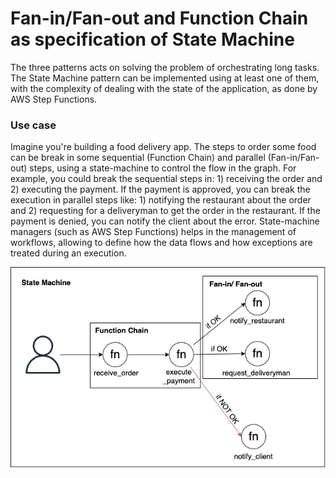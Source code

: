# Fan-in/Fan-out and Function Chain as specification of State Machine
The three patterns acts on solving the problem of orchestrating long tasks. The State Machine pattern can be implemented using at least one of them, with the complexity of dealing with the state of the application, as done by AWS Step Functions.

### Use case
Imagine you're building a food delivery app. The steps to order some food can be break in some sequential (Function Chain) and parallel (Fan-in/Fan-out) steps, using a state-machine to control the flow in the graph. For example, you could break the sequential steps in: 1) receiving the order and 2) executing the payment. If the payment is approved, you can break the execution in parallel steps like: 1) notifying the restaurant about the order and 2) requesting for a deliveryman to get the order in the restaurant. If the payment is denied, you can notify the client about the error. State-machine managers (such as AWS Step Functions) helps in the management of workflows, allowing to define how the data flows and how exceptions are treated during an execution.

![img](./VIII.png)